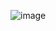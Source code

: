 ![image](https://user-images.githubusercontent.com/50525581/130446796-a5239d06-c0fc-421d-a8af-b8443f4d488b.png)
